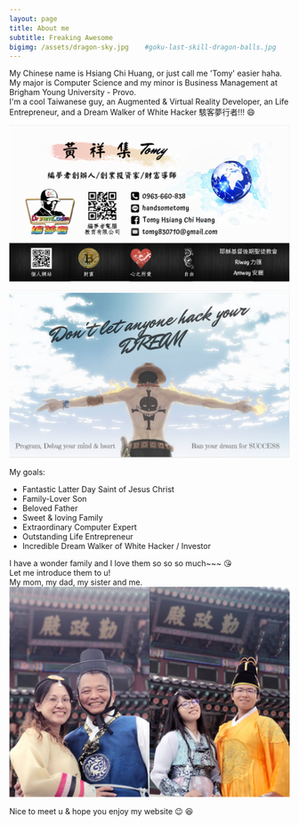 ```yaml
---
layout: page
title: About me
subtitle: Freaking Awesome
bigimg: /assets/dragon-sky.jpg    #goku-last-skill-dragon-balls.jpg
---
```

<script src="{{ site.url }}/js/astrid.js"></script>

My Chinese name is Hsiang Chi Huang, or just call me 'Tomy' easier haha.  
My major is Computer Science and my minor is Business  Management at Brigham Young University - Provo.  
I'm a cool Taiwanese guy, an Augmented & Virtual Reality Developer, an Life Entrepreneur, and a Dream Walker of White Hacker 駭客夢行者!!! :smile:

![Business Card - 1](/assets/BC-1.png)
![Business Card - 2](/assets/BC-2.png)

My goals:

- Fantastic Latter Day Saint of Jesus Christ
- Family-Lover Son
- Beloved Father
- Sweet & loving Family
- Extraordinary Computer Expert
- Outstanding Life Entrepreneur 
- Incredible Dream Walker of White Hacker / Investor

I have a wonder family and I love them so so so much~~~ :kissing_heart:  
Let me introduce them to u!  
My mom, my dad, my sister and me.  
![黃家庭](/assets/about-family.jpg)



<!--and a sweet baby~ :heart_eyes:-->
<!--<div id="babe-img">-->
<!--    <img src="{{ site.url }}/assets/my-love.jpg" alt="My beloved babe">-->
<!--    <img id="baby" onclick="secretTalk()" src="{{ site.url }}/assets/about-astrid.JPG" alt="My babe">-->
<!--</div>-->
<!---->
<!--<div id="two-heart" style="display: none;">-->
<!--<div class='left-heart heart animated css'></div> -->
<!--<div class='right-heart heart animated css'></div> -->
<!--</div>-->

Nice to meet u & hope you enjoy my website :wink: :satisfied:

